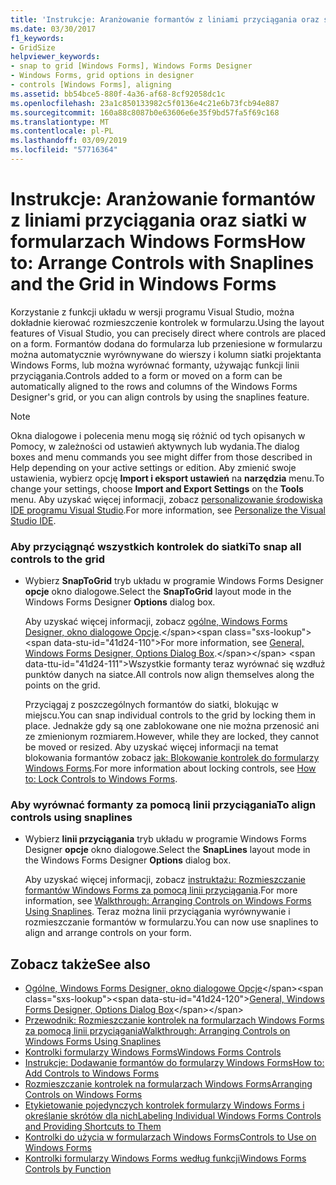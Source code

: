 ```yaml
---
title: 'Instrukcje: Aranżowanie formantów z liniami przyciągania oraz siatki w formularzach Windows Forms'
ms.date: 03/30/2017
f1_keywords:
- GridSize
helpviewer_keywords:
- snap to grid [Windows Forms], Windows Forms Designer
- Windows Forms, grid options in designer
- controls [Windows Forms], aligning
ms.assetid: bb54bce5-880f-4a36-af68-8cf92058dc1c
ms.openlocfilehash: 23a1c850133982c5f0136e4c21e6b73fcb94e887
ms.sourcegitcommit: 160a88c8087b0e63606e6e35f9bd57fa5f69c168
ms.translationtype: MT
ms.contentlocale: pl-PL
ms.lasthandoff: 03/09/2019
ms.locfileid: "57716364"
---
```

# <a name="how-to-arrange-controls-with-snaplines-and-the-grid-in-windows-forms"></a><span data-ttu-id="41d24-102">Instrukcje: Aranżowanie formantów z liniami przyciągania oraz siatki w formularzach Windows Forms</span><span class="sxs-lookup"><span data-stu-id="41d24-102">How to: Arrange Controls with Snaplines and the Grid in Windows Forms</span></span>
<span data-ttu-id="41d24-103">Korzystanie z funkcji układu w wersji programu Visual Studio, można dokładnie kierować rozmieszczenie kontrolek w formularzu.</span><span class="sxs-lookup"><span data-stu-id="41d24-103">Using the layout features of Visual Studio, you can precisely direct where controls are placed on a form.</span></span> <span data-ttu-id="41d24-104">Formantów dodana do formularza lub przeniesione w formularzu można automatycznie wyrównywane do wierszy i kolumn siatki projektanta Windows Forms, lub można wyrównać formanty, używając funkcji linii przyciągania.</span><span class="sxs-lookup"><span data-stu-id="41d24-104">Controls added to a form or moved on a form can be automatically aligned to the rows and columns of the Windows Forms Designer's grid, or you can align controls by using the snaplines feature.</span></span>  
  
> [!NOTE]
>  <span data-ttu-id="41d24-105">Okna dialogowe i polecenia menu mogą się różnić od tych opisanych w Pomocy, w zależności od ustawień aktywnych lub wydania.</span><span class="sxs-lookup"><span data-stu-id="41d24-105">The dialog boxes and menu commands you see might differ from those described in Help depending on your active settings or edition.</span></span> <span data-ttu-id="41d24-106">Aby zmienić swoje ustawienia, wybierz opcję **Import i eksport ustawień** na **narzędzia** menu.</span><span class="sxs-lookup"><span data-stu-id="41d24-106">To change your settings, choose **Import and Export Settings** on the **Tools** menu.</span></span> <span data-ttu-id="41d24-107">Aby uzyskać więcej informacji, zobacz [personalizowanie środowiska IDE programu Visual Studio](/visualstudio/ide/personalizing-the-visual-studio-ide).</span><span class="sxs-lookup"><span data-stu-id="41d24-107">For more information, see [Personalize the Visual Studio IDE](/visualstudio/ide/personalizing-the-visual-studio-ide).</span></span>  
  
### <a name="to-snap-all-controls-to-the-grid"></a><span data-ttu-id="41d24-108">Aby przyciągnąć wszystkich kontrolek do siatki</span><span class="sxs-lookup"><span data-stu-id="41d24-108">To snap all controls to the grid</span></span>  
  
-   <span data-ttu-id="41d24-109">Wybierz **SnapToGrid** tryb układu w programie Windows Forms Designer **opcje** okno dialogowe.</span><span class="sxs-lookup"><span data-stu-id="41d24-109">Select the **SnapToGrid** layout mode in the Windows Forms Designer **Options** dialog box.</span></span>  
  
     <span data-ttu-id="41d24-110">Aby uzyskać więcej informacji, zobacz [ogólne, Windows Forms Designer, okno dialogowe Opcje](https://docs.microsoft.com/previous-versions/visualstudio/visual-studio-2010/5aazxs78(v=vs.100)).</span><span class="sxs-lookup"><span data-stu-id="41d24-110">For more information, see [General, Windows Forms Designer, Options Dialog Box](https://docs.microsoft.com/previous-versions/visualstudio/visual-studio-2010/5aazxs78(v=vs.100)).</span></span> <span data-ttu-id="41d24-111">Wszystkie formanty teraz wyrównać się wzdłuż punktów danych na siatce.</span><span class="sxs-lookup"><span data-stu-id="41d24-111">All controls now align themselves along the points on the grid.</span></span>  
  
     <span data-ttu-id="41d24-112">Przyciągaj z poszczególnych formantów do siatki, blokując w miejscu.</span><span class="sxs-lookup"><span data-stu-id="41d24-112">You can snap individual controls to the grid by locking them in place.</span></span> <span data-ttu-id="41d24-113">Jednakże gdy są one zablokowane one nie można przenosić ani ze zmienionym rozmiarem.</span><span class="sxs-lookup"><span data-stu-id="41d24-113">However, while they are locked, they cannot be moved or resized.</span></span> <span data-ttu-id="41d24-114">Aby uzyskać więcej informacji na temat blokowania formantów zobacz [jak: Blokowanie kontrolek do formularzy Windows Forms](how-to-lock-controls-to-windows-forms.md).</span><span class="sxs-lookup"><span data-stu-id="41d24-114">For more information about locking controls, see [How to: Lock Controls to Windows Forms](how-to-lock-controls-to-windows-forms.md).</span></span>  
  
### <a name="to-align-controls-using-snaplines"></a><span data-ttu-id="41d24-115">Aby wyrównać formanty za pomocą linii przyciągania</span><span class="sxs-lookup"><span data-stu-id="41d24-115">To align controls using snaplines</span></span>  
  
-   <span data-ttu-id="41d24-116">Wybierz **linii przyciągania** tryb układu w programie Windows Forms Designer **opcje** okno dialogowe.</span><span class="sxs-lookup"><span data-stu-id="41d24-116">Select the **SnapLines** layout mode in the Windows Forms Designer **Options** dialog box.</span></span>  
  
     <span data-ttu-id="41d24-117">Aby uzyskać więcej informacji, zobacz [instruktażu: Rozmieszczanie formantów Windows Forms za pomocą linii przyciągania](walkthrough-arranging-controls-on-windows-forms-using-snaplines.md).</span><span class="sxs-lookup"><span data-stu-id="41d24-117">For more information, see [Walkthrough: Arranging Controls on Windows Forms Using Snaplines](walkthrough-arranging-controls-on-windows-forms-using-snaplines.md).</span></span> <span data-ttu-id="41d24-118">Teraz można linii przyciągania wyrównywanie i rozmieszczanie formantów w formularzu.</span><span class="sxs-lookup"><span data-stu-id="41d24-118">You can now use snaplines to align and arrange controls on your form.</span></span>  
  
## <a name="see-also"></a><span data-ttu-id="41d24-119">Zobacz także</span><span class="sxs-lookup"><span data-stu-id="41d24-119">See also</span></span>
- <span data-ttu-id="41d24-120">[Ogólne, Windows Forms Designer, okno dialogowe Opcje](https://docs.microsoft.com/previous-versions/visualstudio/visual-studio-2010/5aazxs78(v=vs.100))</span><span class="sxs-lookup"><span data-stu-id="41d24-120">[General, Windows Forms Designer, Options Dialog Box](https://docs.microsoft.com/previous-versions/visualstudio/visual-studio-2010/5aazxs78(v=vs.100))</span></span>
- [<span data-ttu-id="41d24-121">Przewodnik: Rozmieszczanie kontrolek na formularzach Windows Forms za pomocą linii przyciągania</span><span class="sxs-lookup"><span data-stu-id="41d24-121">Walkthrough: Arranging Controls on Windows Forms Using Snaplines</span></span>](walkthrough-arranging-controls-on-windows-forms-using-snaplines.md)
- [<span data-ttu-id="41d24-122">Kontrolki formularzy Windows Forms</span><span class="sxs-lookup"><span data-stu-id="41d24-122">Windows Forms Controls</span></span>](index.md)
- [<span data-ttu-id="41d24-123">Instrukcje: Dodawanie formantów do formularzy Windows Forms</span><span class="sxs-lookup"><span data-stu-id="41d24-123">How to: Add Controls to Windows Forms</span></span>](how-to-add-controls-to-windows-forms.md)
- [<span data-ttu-id="41d24-124">Rozmieszczanie kontrolek na formularzach Windows Forms</span><span class="sxs-lookup"><span data-stu-id="41d24-124">Arranging Controls on Windows Forms</span></span>](arranging-controls-on-windows-forms.md)
- [<span data-ttu-id="41d24-125">Etykietowanie pojedynczych kontrolek formularzy Windows Forms i określanie skrótów dla nich</span><span class="sxs-lookup"><span data-stu-id="41d24-125">Labeling Individual Windows Forms Controls and Providing Shortcuts to Them</span></span>](labeling-individual-windows-forms-controls-and-providing-shortcuts-to-them.md)
- [<span data-ttu-id="41d24-126">Kontrolki do użycia w formularzach Windows Forms</span><span class="sxs-lookup"><span data-stu-id="41d24-126">Controls to Use on Windows Forms</span></span>](controls-to-use-on-windows-forms.md)
- [<span data-ttu-id="41d24-127">Kontrolki formularzy Windows Forms według funkcji</span><span class="sxs-lookup"><span data-stu-id="41d24-127">Windows Forms Controls by Function</span></span>](windows-forms-controls-by-function.md)
